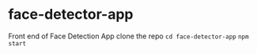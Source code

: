 # face-detector-app
Front end of Face Detection App
clone the repo
`cd face-detector-app`
`npm start`
